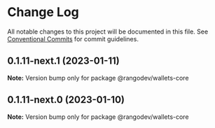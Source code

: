 # Change Log

All notable changes to this project will be documented in this file.
See [Conventional Commits](https://conventionalcommits.org) for commit guidelines.

## 0.1.11-next.1 (2023-01-11)

**Note:** Version bump only for package @rangodev/wallets-core

## 0.1.11-next.0 (2023-01-10)

**Note:** Version bump only for package @rangodev/wallets-core
